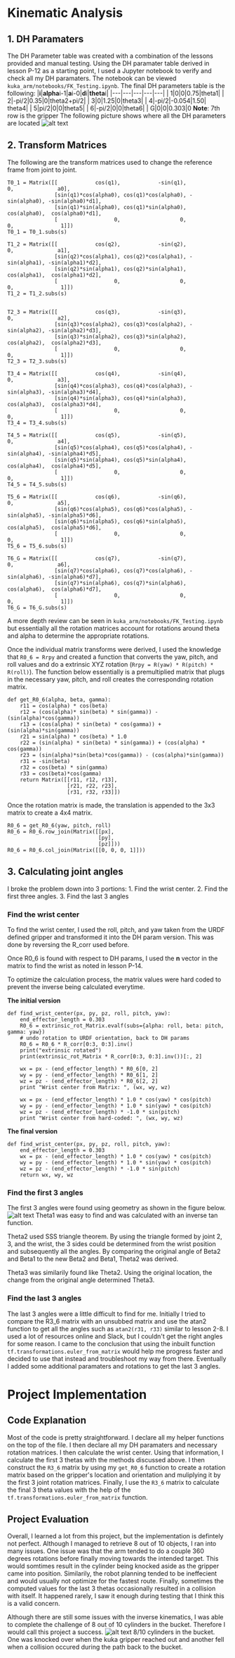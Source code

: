 [image1]: ./pictures/dh_params.jpg
[image2]: ./pictures/robot_angles.jpg
[image3]: ./pictures/successful_8_out-of_10.png

# Kinematic Analysis
## 1. DH Paramaters
The DH Parameter table was created with a combination of the lessons provided and manual testing. Using the DH paramater table derived in lesson P-12 as a starting point, I used a Jupyter notebook to verify and check all my DH paramaters. The notebook can be viewed `kuka_arm/notebooks/FK_Testing.ipynb`. The final DH parameters table is the following:
|**i**|**alpha**i-1|**a**i-0|**d**i|**theta**i|
|---|---|---|---|---|
| 1|0|0|0.75|theta1|
| 2|-pi/2|0.35|0|theta2+pi/2|
| 3|0|1.25|0|theta3|
| 4|-pi/2|-0.054|1.50| theta4|
| 5|pi/2|0|0|theta5|
| 6|-pi/2|0|0|theta6|
| G|0|0|0.303|0
**Note**: 7th row is the gripper
The following picture shows where all the DH parameters are located
![alt text][image1]

## 2. Transform Matrices
The following are the transform matrices used to change the reference frame from joint to joint.
```
T0_1 = Matrix([[            cos(q1),            -sin(q1),            0,              a0],
               [sin(q1)*cos(alpha0), cos(q1)*cos(alpha0), -sin(alpha0), -sin(alpha0)*d1],
               [sin(q1)*sin(alpha0), cos(q1)*sin(alpha0),  cos(alpha0),  cos(alpha0)*d1],
               [                  0,                   0,            0,               1]])
T0_1 = T0_1.subs(s)

T1_2 = Matrix([[            cos(q2),            -sin(q2),            0,              a1],
               [sin(q2)*cos(alpha1), cos(q2)*cos(alpha1), -sin(alpha1), -sin(alpha1)*d2],
               [sin(q2)*sin(alpha1), cos(q2)*sin(alpha1),  cos(alpha1),  cos(alpha1)*d2],
               [                  0,                   0,            0,               1]])
T1_2 = T1_2.subs(s)


T2_3 = Matrix([[            cos(q3),            -sin(q3),            0,              a2],
               [sin(q3)*cos(alpha2), cos(q3)*cos(alpha2), -sin(alpha2), -sin(alpha2)*d3],
               [sin(q3)*sin(alpha2), cos(q3)*sin(alpha2),  cos(alpha2),  cos(alpha2)*d3],
               [                  0,                   0,            0,               1]])
T2_3 = T2_3.subs(s)

T3_4 = Matrix([[            cos(q4),            -sin(q4),            0,              a3],
               [sin(q4)*cos(alpha3), cos(q4)*cos(alpha3), -sin(alpha3), -sin(alpha3)*d4],
               [sin(q4)*sin(alpha3), cos(q4)*sin(alpha3),  cos(alpha3),  cos(alpha3)*d4],
               [                  0,                   0,            0,               1]])
T3_4 = T3_4.subs(s)

T4_5 = Matrix([[            cos(q5),            -sin(q5),            0,              a4],
               [sin(q5)*cos(alpha4), cos(q5)*cos(alpha4), -sin(alpha4), -sin(alpha4)*d5],
               [sin(q5)*sin(alpha4), cos(q5)*sin(alpha4),  cos(alpha4),  cos(alpha4)*d5],
               [                  0,                   0,            0,               1]])
T4_5 = T4_5.subs(s)

T5_6 = Matrix([[            cos(q6),            -sin(q6),            0,              a5],
               [sin(q6)*cos(alpha5), cos(q6)*cos(alpha5), -sin(alpha5), -sin(alpha5)*d6],
               [sin(q6)*sin(alpha5), cos(q6)*sin(alpha5),  cos(alpha5),  cos(alpha5)*d6],
               [                  0,                   0,            0,               1]])
T5_6 = T5_6.subs(s)

T6_G = Matrix([[            cos(q7),            -sin(q7),            0,              a6],
               [sin(q7)*cos(alpha6), cos(q7)*cos(alpha6), -sin(alpha6), -sin(alpha6)*d7],
               [sin(q7)*sin(alpha6), cos(q7)*sin(alpha6),  cos(alpha6),  cos(alpha6)*d7],
               [                  0,                   0,            0,               1]])
T6_G = T6_G.subs(s)
```
A more depth review can be seen in `kuka_arm/notebooks/FK_Testing.ipynb` but essentially all the rotation matrices account for rotations around theta and alpha to determine the appropriate rotations.

Once the individual matrix transforms were derived, I used the knowledge that `R0_6 = Rrpy` and created a function that converts the yaw, pitch, and roll values and do a extrinsic XYZ rotation (`Rrpy = R(yaw) * R(pitch) * R(roll)`). The function below essentially is a premultiplied matrix that plugs in the necessary  yaw, pitch, and roll creates the corresponding rotation matrix.
```
def get_R0_6(alpha, beta, gamma):
    r11 = cos(alpha) * cos(beta)
    r12 = (cos(alpha)* sin(beta) * sin(gamma)) - (sin(alpha)*cos(gamma))
    r13 = (cos(alpha) * sin(beta) * cos(gamma)) + (sin(alpha)*sin(gamma))
    r21 = sin(alpha) * cos(beta) * 1.0
    r22 = (sin(alpha) * sin(beta) * sin(gamma)) + (cos(alpha) * cos(gamma))
    r23 = (sin(alpha)*sin(beta)*cos(gamma)) - (cos(alpha)*sin(gamma))
    r31 = -sin(beta)
    r32 = cos(beta) * sin(gamma)
    r33 = cos(beta)*cos(gamma)
    return Matrix([[r11, r12, r13],
                   [r21, r22, r23],
                   [r31, r32, r33]])
```
Once the rotation matrix is made, the translation is appended to the 3x3 matrix to create a 4x4 matrix.
```
R0_6 = get_R0_6(yaw, pitch, roll)
R0_6 = R0_6.row_join(Matrix([[px],
                             [py],
                             [pz]]))
R0_6 = R0_6.col_join(Matrix([[0, 0, 0, 1]]))
```
## 3. Calculating joint angles
I broke the problem down into 3 portions: 1. Find the wrist center. 2. Find the first three angles. 3. Find the last 3 angles
### Find the wrist center
To find the wrist center, I used the roll, pitch, and yaw taken from the URDF
defined gripper and transformed it into the DH param version. This was done by reversing
the R_corr used before.

Once R0_6 is found with respect to DH params, I used the **n** vector in the matrix to find
the wrist as noted in lesson P-14.

To optimize the calculation process, the matrix values were hard coded to prevent the inverse being calculated everytime.

**The initial version**
```
def find_wrist_center(px, py, pz, roll, pitch, yaw):
    end_effector_length = 0.303
    R0_6 = extrinsic_rot_Matrix.evalf(subs={alpha: roll, beta: pitch, gamma: yaw})
    # undo rotation to URDF orientation, back to DH params
    R0_6 = R0_6 * R_corr[0:3, 0:3].inv()
    print("extrinsic rotated")
    print(extrinsic_rot_Matrix * R_corr[0:3, 0:3].inv())[:, 2]

    wx = px - (end_effector_length) * R0_6[0, 2]
    wy = py - (end_effector_length) * R0_6[1, 2]
    wz = pz - (end_effector_length) * R0_6[2, 2]
    print "Wrist center from Matrix: ", (wx, wy, wz)

    wx = px - (end_effector_length) * 1.0 * cos(yaw) * cos(pitch)
    wy = py - (end_effector_length) * 1.0 * sin(yaw) * cos(pitch)
    wz = pz - (end_effector_length) * -1.0 * sin(pitch)
    print "Wrist center from hard-coded: ", (wx, wy, wz)
```
**The final version**
```
def find_wrist_center(px, py, pz, roll, pitch, yaw):
    end_effector_length = 0.303
    wx = px - (end_effector_length) * 1.0 * cos(yaw) * cos(pitch)
    wy = py - (end_effector_length) * 1.0 * sin(yaw) * cos(pitch)
    wz = pz - (end_effector_length) * -1.0 * sin(pitch)
    return wx, wy, wz
```

### Find the first 3 angles
The first 3 angles were found using geometry as shown in the figure below.
![alt text][image2]
Theta1 was easy to find and was calculated with an inverse tan function.

Theta2 used SSS triangle theorem. By using the triangle formed by joint 2, 3, and the wrist, the 3 sides could be determined from the wrist position and subsequently all the angles. By comparing the original angle of Beta2 and Beta1 to the new Beta2 and Beta1, Theta2 was derived.

Theta3 was similarily found like Theta2. Using the original location, the change from the original angle determined Theta3.

### Find the last 3 angles
The last 3 angles were a little difficult to find for me. Initially I tried to compare the R3_6 matrix with an unsubbed matrix and use the atan2 function to get all the angles such as `atan2(r31, r33)` similar to lesson 2-8. I used a lot of resources online and Slack, but I couldn't get the right angles for some reason. I came to the conclusion that using the inbuilt function `tf.transformations.euler_from_matrix` would help me progress faster and decided to use that instead and troubleshoot my way from there. Eventually I added some additional paramaters and rotations to get the last 3 angles.

# Project Implementation
## Code Explanation
Most of the code is pretty straightforward. I declare all my helper functions on the top of the file. I then declare all my DH paramaters and necessary rotation matrices. I then calculate the wrist center. Using that information, I calculate the first 3 thetas with the methods discussed above. I then construct the `R3_6` matrix by using my `get_R0_6` function to create a rotation matrix based on the gripper's location and orientation and muliplying it by the first 3 joint rotation matrices. Finally, I use the `R3_6` matrix to calculate the final 3 theta values with the help of the `tf.transformations.euler_from_matrix` function.
## Project Evaluation
Overall, I learned a lot from this project, but the implementation is defintely not perfect. Although I managed to retrieve 8 out of 10 objects, I ran into many issues. One issue was that the arm tended to do a couple 360 degrees rotations before finally moving towards the intended target. This would somtimes result in the cylinder being knocked aside as the gripper came into position. Similarily, the robot planning tended to be ineffecient and would usually not optimize for the fastest route. Finally, sometimes the computed values for the last 3 thetas occasionally resulted in a collision with itself. It happened rarely, I saw it enough during testing that I think this is a valid concern.

Although there are still some issues with the inverse kinematics, I was able to complete the challenge of 8 out of 10 cylinders in the bucket. Therefore I would call this project a success.
![alt text][image3]
8/10 cylinders in the bucket. One was knocked over when the kuka gripper reached out and another fell when a collision occured during the path back to the bucket.
